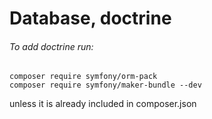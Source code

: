 # Database, doctrine

###### To add doctrine run:
```
composer require symfony/orm-pack
composer require symfony/maker-bundle --dev
```
unless it is already included in composer.json
